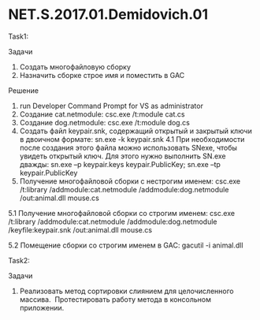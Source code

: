 # NET.S.2017.01.Demidovich.01
Task1:

Задачи
  1. Cоздать многофайловую сборку
  2. Назначить сборке строе имя и поместить в GAC
  
Решение
  1. run Developer Command Prompt for VS as administrator
  2. Создание cat.netmodule: csc.exe /t:module cat.cs 
  3. Создание dog.netmodule: csc.exe /t:module dog.cs
  4. Cоздать файл keypair.snk, содержащий открытый и закрытый ключи в двоичном формате: sn.exe -k keypair.snk
  4.1 При необходимости после создания этого файла можно использовать SNexe, чтобы увидеть открытый ключ.
    Для этого нужно выполнить SN.exe дважды: sn.exe –p keypair.keys keypair.PublicKey; sn.exe –tp keypair.PublicKey 
  5. Получение многофайловой сборки с нестрогим именем: 
    csc.exe /t:library /addmodule:cat.netmodule /addmodule:dog.netmodule /out:animal.dll mouse.cs
    
  5.1 Получение многофайловой сборки со строгим именем: 
    csc.exe /t:library /addmodule:cat.netmodule /addmodule:dog.netmodule /keyfile:keypair.snk /out:animal.dll mouse.cs
    
  5.2 Помещение сборки со строгим именем в GAC:
    gacutil -i animal.dll
   
  
Task2: 

Задачи
  1. Реализовать метод сортировки слиянием для целочисленного массива.  Протестировать работу метода в консольном приложении.
